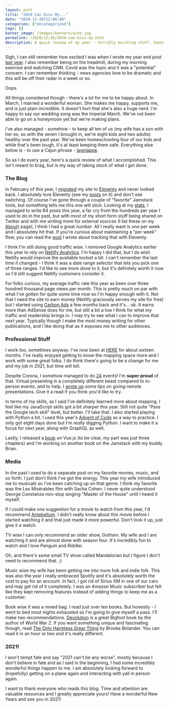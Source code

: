```yaml
---
layout: post
title: "2020 Can Kiss My..."
date: "2020-12-26T12:00:00"
categories: ["Uncategorized"]
tags: []
banner_image: /images/banners/wine.jpg
permalink: /2020/12/26/2020-can-kiss-my.html
description: A quick review of my year - terribly exciting stuff, honest.
---
```


Sigh, I can still remember how excited I was when I wrote my year end post [last year](https://www.raymondcamden.com/2019/12/31/goodbye-2019-hello-2020). I also remember being on the treadmill, during my morning exercise and watching CNN. Covid was the topic and it was a "potential" concern. I can remember thinking - news agencies love to be dramatic and this will be off their radar in a week or so. 

Oops.

All things considered though - there's a lot for me to be happy about. In March, I married a wonderful woman. She makes me happy, supports me, and is just plain incredible. It doesn't hurt that she's also a huge nerd. I'm happy to say our wedding song was the Imperial March. We've not been able to go on a honeymoon yet but we're making plans. 

I've also managed - somehow - to keep all ten of us (my wife has a son with her ex, so with the seven I brought in, we're eight kids and two adults) healthy over the past year. We've been homeschooling four of our kids and while that's been tough, it's at least keeping them safe. Everything else below is - to use a Cajun phrase - [lagniappe](https://www.merriam-webster.com/dictionary/lagniappe). 

So as I do every year, here's a quick review of what I accomplished. This isn't meant to brag, but is my way of taking stock of what I got done. 

### The Blog

In February of this year, I [migrated](https://www.raymondcamden.com/2020/02/27/raymondcamdencom-now-powered-by-eleventy) my site to [Eleventy](https://www.11ty.dev/) and never looked back. I absolutely love Eleventy (see my [posts](https://www.raymondcamden.com/tags/eleventy/) on it) and don't see switching. Of course I've gone through a couple of "favorite" Jamstack tools, but something tells me this one will stick. Looking at my [stats](https://www.raymondcamden.com/stats), I managed to write 84 posts this year, a far cry from the hundreds per year I used to do in the past, but with most of my short form stuff being shared on Twitter and with me writing more for external sources (I list these on my [About](https://www.raymondcamden.com/about/)) page), I think I had a great number. All I really want is one per week and I absolutely hit that. If you're curious about maintaining a "per week" flow, you can read the [post](https://www.raymondcamden.com/2020/09/30/tracking-posts-by-week-in-eleventy) I wrote about tracking that with Eleventy. 

I think I'm still doing good traffic wise. I removed Google Analytics earlier this year to rely on [Netlify Analytics](https://www.netlify.com/products/analytics/). I'm happy I did that, but I do wish Netlify would improve the available toolset a bit. I can't remember the last time it changed - I think it was a date range selector that lets you pick one of three ranges. I'd like to see more done to it, but it's definitely worth it now so I'd still suggest Netlify customers consider it. 

For folks curious, my average traffic rate this year as been over three hundred thousand page views per month. This is pretty much on par with what I've gotten for quite some time now so I'm happy enough with it. Not that I need the site to earn money (Netlify graciously serves my site for free) but I started using [Carbon Ads](https://www.carbonads.net/) a few months back and it's... ok. It earns more than AdSense does for me, but still a bit a low I think for what my traffic and readership brings in. I may try to see what I can to improve that next year. Typically though I make the most money writing for other publications, and I like doing that as it exposes me to other audiences. 

### Professional Stuff

I work too, sometimes anyway. I've now been at [HERE](https://here.com) for about sixteen months. I've really enjoyed getting to know the mapping space more and I work with some great folks. I do think there's going to be a change for me and my job in 2021, but time will tell. 

Despite Corona, I somehow managed to do [24](https://www.raymondcamden.com/speaking/) events! I'm **super proud** of that. Virtual presenting is a completely different beast compared to in-person events, and to help, I [wrote up](https://www.raymondcamden.com/2020/03/10/tips-for-giving-remote-presentations) some tips on giving remote presentations. Give it a read if you think you'd like to try. 

In terms of my skills, as I said I've definitely learned more about mapping. I feel like my JavaScript skills got a bit sharper this year. Still not quite "Pass the Google tech skill" level, but better. I'll take that. I also started playing with Python a bit. I used this year's [Advent of Code](https://adventofcode.com/) as a way to practice. I only got eight days done but I'm *really* digging Python. I want to make it a focus for next year, along with GraphQL as well. 

Lastly, I released a [book](https://www.amazon.com/gp/product/B08M3J514S/ref=as_li_tl?ie=UTF8&camp=1789&creative=9325&creativeASIN=B08M3J514S&linkCode=as2&tag=raymondcamd06-20&linkId=0cf7abe7a5fc4e3f7d4566b6bdcf5553) on Vue.js (to be clear, my part was just three chapters) and I'm working on another book on the Jamstack with my buddy Brian. 

### Media

In the past I used to do a separate post on my favorite movies, music, and so forth. I just don't think I've got the energy. This year my wife introduced me to musicals so I've been catching up on that genre. I think my favorite was the 
Les Misérables film with Sacha Cohen. I never quite understood George Constanza non-stop singing "Master of the House" until I heard it myself. 

If I could make one suggestion for a movie to watch from this year, I'd recommend [Antebellum](https://www.imdb.com/title/tt10065694/). I didn't really know about this movie before I started watching it and that just made it more powerful. Don't look it up, just give it a watch. 

TV wise I can only recommend an older show, Gotham. My wife and I are watching it and are almost done with season four. It's incredibly fun to watch and I love Penguin and Riddler. 

Oh, and there's some small TV show called Mandalorian but I figure I don't need to recommend that. ;) 

Music wise my wife has been getting me into more folk and indie folk. This was also the year I really embraced Spotify and it's absolutely worth the cost to pay for an account. In fact, I got rid of Sirius XM in one of our cars and may get rid of it completely. I was an Amazon Music subscriber but felt like they kept removing features instead of adding things to keep me as a customer. 

Book wise it was a mixed bag. I read just over ten books. But honestly - I went to bed most nights exhausted so I'm going to give myself a pass. I'll make two recommendations. [Devolution](https://www.goodreads.com/book/show/52454426-devolution) is a great Bigfoot book by the author of World War Z. If you want something unique and fascinating though, read [The Only Harmless Grear Thing](https://www.goodreads.com/book/show/34659272-the-only-harmless-great-thing) by Brooke Bolander. You can read it in an hour or two and it's really different. 

### 2021!

I won't tempt fate and say "2021 can't be any worse", mostly because I don't believe in fate and as I said in the beginning, I had some incredibly wonderful things happen to me. I am absolutely looking forward to (hopefully) getting on a plane again and interacting with yall in person again. 

I want to thank everyone who reads this blog. Time and attention are valuable resources and I greatly appreciate yours! Have a wonderful New Years and see you in 2021!